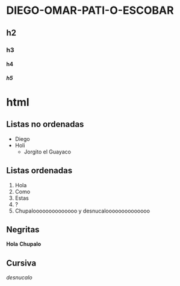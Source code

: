 # DIEGO-OMAR-PATI-O-ESCOBAR
## h2 
### h3
#### h4
##### h5
<h1> html </h1>

## Listas no ordenadas
- Diego
- Holi
   - Jorgito el Guayaco   

## Listas ordenadas
1. Hola
2. Como 
3. Estas
4. ?
5. Chupaloooooooooooooo y desnucaloooooooooooooo

## Negritas
**Hola**
**Chupalo**

## Cursiva
*desnucalo*
